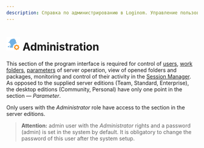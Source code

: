 ```yaml
---
description: Справка по администрированию в Loginom. Управление пользователями, рабочими папками, параметрами, работой сервера, просмотром открытых сессий и пакетов. Работа с диспетчером.
---
```

# ![Administration](./../images/icons/common/admin-system-objects/admin_default.svg) Administration

This section of the program interface is required for control of [users](./users/README.md), [work folders](./shared-folder.md), [parameters](./parameters.md) of server operation, view of opened folders and packages, monitoring and control of their activity in the [Session Manager](./dispatcher.md). As opposed to the supplied server editions (Team, Standard, Enterprise), the desktop editions (Community, Personal) have only one point in the section — *Parameter*.

Only users with the *Administrator* role have access to the section in the server editions.

> **Attention:** admin user with the *Administrator* rights and a password (admin) is set in the system by default.
> It is obligatory to change the password of this user after the system setup.